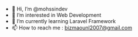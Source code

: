 - 👋 Hi, I’m @mohssindev
- 👀 I’m interested in Web Development
- 🌱 I’m currently learning Laravel Framework
- 📫 How to reach me : bizmaounl2007@gmail.com

<!---
mohssindev/mohssindev is a ✨ special ✨ repository because its `README.md` (this file) appears on your GitHub profile.
You can click the Preview link to take a look at your changes.
--->
